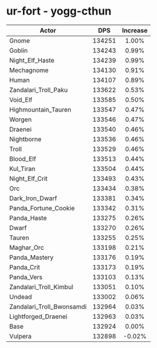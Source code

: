 # ur-fort - yogg-cthun
| Actor | DPS | Increase |
|---|:---:|:---:|
|Gnome|134251|1.00%|
|Goblin|134243|0.99%|
|Night_Elf_Haste|134239|0.99%|
|Mechagnome|134130|0.91%|
|Human|134107|0.89%|
|Zandalari_Troll_Paku|133622|0.53%|
|Void_Elf|133585|0.50%|
|Highmountain_Tauren|133547|0.47%|
|Worgen|133546|0.47%|
|Draenei|133540|0.46%|
|Nightborne|133536|0.46%|
|Troll|133529|0.46%|
|Blood_Elf|133513|0.44%|
|Kul_Tiran|133504|0.44%|
|Night_Elf_Crit|133493|0.43%|
|Orc|133434|0.38%|
|Dark_Iron_Dwarf|133381|0.34%|
|Panda_Fortune_Cookie|133342|0.31%|
|Panda_Haste|133275|0.26%|
|Dwarf|133270|0.26%|
|Tauren|133255|0.25%|
|Maghar_Orc|133198|0.21%|
|Panda_Mastery|133176|0.19%|
|Panda_Crit|133173|0.19%|
|Panda_Vers|133103|0.13%|
|Zandalari_Troll_Kimbul|133051|0.10%|
|Undead|133002|0.06%|
|Zandalari_Troll_Bwonsamdi|132964|0.03%|
|Lightforged_Draenei|132963|0.03%|
|Base|132924|0.00%|
|Vulpera|132898|-0.02%|
